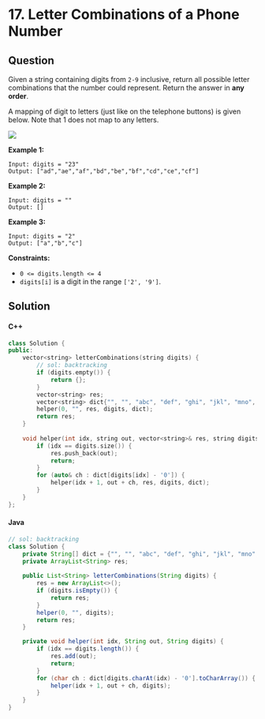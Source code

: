 # 17. Letter Combinations of a Phone Number

## Question

Given a string containing digits from `2-9` inclusive, return all possible letter combinations that the number could represent. Return the answer in **any order**.

A mapping of digit to letters (just like on the telephone buttons) is given below. Note that 1 does not map to any letters.

![](https://upload.wikimedia.org/wikipedia/commons/thumb/7/73/Telephone-keypad2.svg/200px-Telephone-keypad2.svg.png)

**Example 1:**

```
Input: digits = "23"
Output: ["ad","ae","af","bd","be","bf","cd","ce","cf"]
```

**Example 2:**

```
Input: digits = ""
Output: []
```

**Example 3:**

```
Input: digits = "2"
Output: ["a","b","c"]
```

**Constraints:**

* `0 <= digits.length <= 4`
* `digits[i]` is a digit in the range `['2', '9']`.

## Solution

#### C++

```cpp
class Solution {
public:
    vector<string> letterCombinations(string digits) {
        // sol: backtracking
        if (digits.empty()) {
            return {};
        }
        vector<string> res;
        vector<string> dict{"", "", "abc", "def", "ghi", "jkl", "mno", "pqrs", "tuv", "wxyz"};
        helper(0, "", res, digits, dict);
        return res;
    }
    
    void helper(int idx, string out, vector<string>& res, string digits, vector<string>& dict) {
        if (idx == digits.size()) {
            res.push_back(out);
            return;
        }
        for (auto& ch : dict[digits[idx] - '0']) {
            helper(idx + 1, out + ch, res, digits, dict);
        }
    }
};
```

#### Java

```java
// sol: backtracking
class Solution {
    private String[] dict = {"", "", "abc", "def", "ghi", "jkl", "mno", "pqrs", "tuv", "wxyz"};
    private ArrayList<String> res;
    
    public List<String> letterCombinations(String digits) {
        res = new ArrayList<>();
        if (digits.isEmpty()) {
            return res;
        }
        helper(0, "", digits);
        return res;
    }

    private void helper(int idx, String out, String digits) {
        if (idx == digits.length()) {
            res.add(out);
            return;
        }
        for (char ch : dict[digits.charAt(idx) - '0'].toCharArray()) {
            helper(idx + 1, out + ch, digits);
        }
    }
}
```
